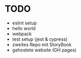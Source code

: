 # TODO

- eslint setup
- hello world
- webpack
- test setup (jest & cypress)
- zweites Repo mit StoryBook
- gehostete website (GH pages)

